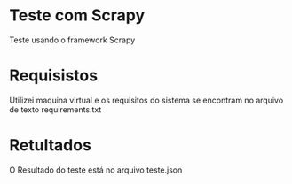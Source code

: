 # Teste com Scrapy
Teste usando o framework Scrapy


# Requisistos
Utilizei maquina virtual e os requisitos do sistema se encontram no arquivo de texto requirements.txt


# Retultados
O Resultado do teste está no arquivo teste.json


